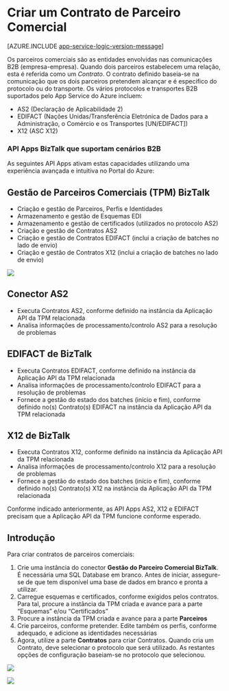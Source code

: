 <properties 
   pageTitle="Criar um Contrato de Parceiro Comercial no App Service do Azure | Microsoft Azure" 
   description="Criar Contratos de Parceiros Comerciais" 
   services="app-service\logic" 
   documentationCenter=".net,nodejs,java" 
   authors="rajram" 
   manager="erikre" 
   editor=""/>

<tags
   ms.service="app-service-logic"
   ms.devlang="multiple"
    ms.topic="get-started-article"
   ms.tgt_pltfrm="na"
   ms.workload="integration" 
   ms.date="04/20/2016"
   ms.author="rajram"/>

# Criar um Contrato de Parceiro Comercial   

[AZURE.INCLUDE [app-service-logic-version-message](../../includes/app-service-logic-version-message.md)]

Os parceiros comerciais são as entidades envolvidas nas comunicações B2B (empresa-empresa). Quando dois parceiros estabelecem uma relação, esta é referida como um *Contrato*. O contrato definido baseia-se na comunicação que os dois parceiros pretendem alcançar e é especifico do protocolo ou do transporte. Os vários protocolos e transportes B2B suportados pelo App Service do Azure incluem:

- AS2 (Declaração de Aplicabilidade 2)
- EDIFACT (Nações Unidas/Transferência Eletrónica de Dados para a Administração, o Comércio e os Transportes [UN/EDIFACT])
- X12 (ASC X12)

### API Apps BizTalk que suportam cenários B2B
As seguintes API Apps ativam estas capacidades utilizando uma experiência avançada e intuitiva no Portal do Azure:


## Gestão de Parceiros Comerciais (TPM) BizTalk
- Criação e gestão de Parceiros, Perfis e Identidades
- Armazenamento e gestão de Esquemas EDI
- Armazenamento e gestão de certificados (utilizados no protocolo AS2)
- Criação e gestão de Contratos AS2
- Criação e gestão de Contratos EDIFACT (inclui a criação de batches no lado de envio)
- Criação e gestão de Contratos X12 (inclui a criação de batches no lado de envio)

![][1]


## Conector AS2
- Executa Contratos AS2, conforme definido na instância da Aplicação API da TPM relacionada
- Analisa informações de processamento/controlo AS2 para a resolução de problemas


## EDIFACT de BizTalk
- Executa Contratos EDIFACT, conforme definido na instância da Aplicação API da TPM relacionada
- Analisa informações de processamento/controlo EDIFACT para a resolução de problemas
- Fornece a gestão do estado dos batches (início e fim), conforme definido no(s) Contrato(s) EDIFACT na instância da Aplicação API da TPM relacionada


## X12 de BizTalk
- Executa Contratos X12, conforme definido na instância da Aplicação API da TPM relacionada 
- Analisa informações de processamento/controlo X12 para a resolução de problemas
- Fornece a gestão do estado dos batches (início e fim), conforme definido no(s) Contrato(s) X12 na instância da Aplicação API da TPM relacionada

Conforme indicado anteriormente, as API Apps AS2, X12 e EDIFACT precisam que a Aplicação API da TPM funcione conforme esperado.


## Introdução
Para criar contratos de parceiros comerciais:

1. Crie uma instância do conector **Gestão do Parceiro Comercial BizTalk**. É necessária uma SQL Database em branco. Antes de iniciar, assegure-se de que tem disponível uma base de dados em branco e pronta a utilizar.
2. Carregue esquemas e certificados, conforme exigidos pelos contratos. Para tal, procure a instância da TPM criada e avance para a parte “Esquemas” e/ou “Certificados”
3. Procure a instância da TPM criada e avance para a parte **Parceiros**
4. Crie parceiros, conforme pretender. Edite também os perfis, conforme adequado, e adicione as identidades necessárias
5. Agora, utilize a parte **Contratos** para criar Contratos. Quando cria um Contrato, deve selecionar o protocolo que será utilizado. As restantes opções de configuração baseiam-se no protocolo que selecionou.

![][2]

![][3]

<!--Image references-->
[1]: ./media/app-service-logic-create-a-trading-partner-agreement/TPMResourceView.png
[2]: ./media/app-service-logic-create-a-trading-partner-agreement/ProtocolSelection.png
[3]: ./media/app-service-logic-create-a-trading-partner-agreement/X12AgreementCreation.png
 



<!--HONumber=Jun16_HO2-->



